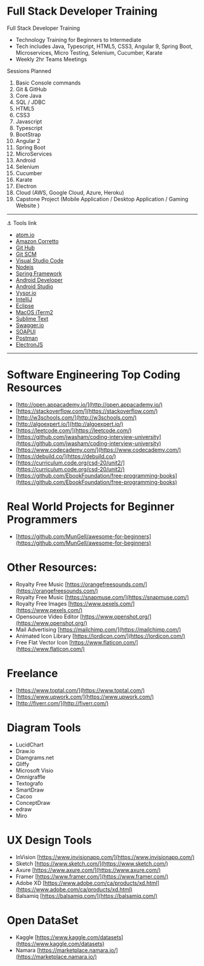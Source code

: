 # Full Stack Developer Training
Full Stack Developer Training

- Technology Training for Beginners to Intermediate
- Tech includes Java, Typescript, HTML5, CSS3, Angular 9, Spring Boot, Microservices, Micro Testing, Selenium, Cucumber, Karate
- Weekly 2hr Teams Meetings


Sessions Planned
1. Basic Console commands
2. Git & GitHub
3. Core Java
4. SQL / JDBC
5. HTML5
6. CSS3
7. Javascript
8. Typescript
9. BootStrap
10. Angular 2
11. Spring Boot
12. MicroServices
13. Android
14. Selenium
15. Cucumber
16. Karate
17. Electron
18. Cloud (AWS, Google Cloud, Azure, Heroku)
19. Capstone Project (Mobile Application / Desktop Application / Gaming Website )


---

:anchor: Tools link

- [atom.io](https://atom.io/)
- [Amazon Corretto](https://aws.amazon.com/corretto/)
- [Git Hub](https://github.com/)
- [Git SCM](https://git-scm.com/)
- [Visual Studio Code](https://code.visualstudio.com/)
- [Nodejs](https://nodejs.org/en/)
- [Spring Framework](https://spring.io/)
- [Android Developer](https://developer.android.com/)
- [Android Studio](https://developer.android.com/studio)
- [Vysor.io](https://www.vysor.io/)
- [IntelliJ](https://www.jetbrains.com/idea/)
- [Eclipse](https://www.eclipse.org/downloads/)
- [MacOS iTerm2](https://iterm2.com/)
- [Sublime Text](https://www.sublimetext.com)
- [Swagger.io](https://swagger.io/)
- [SOAPUI](https://www.soapui.org/)
- [Postman](https://www.postman.com/)
- [ElectronJS](https://www.electronjs.org/)

---

# Software Engineering Top Coding Resources 

- [http://open.appacademy.io/](http://open.appacademy.io/)
- [https://stackoverflow.com/](https://stackoverflow.com/)
- [http://w3schools.com/](http://w3schools.com/)
- [http://algoexpert.io/](http://algoexpert.io/)
- [https://leetcode.com/](https://leetcode.com/)
- [https://github.com/jwasham/coding-interview-university](https://github.com/jwasham/coding-interview-university)
- [https://www.codecademy.com/](https://www.codecademy.com/)
- [https://debuild.co/](https://debuild.co/)
- [https://curriculum.code.org/csd-20/unit2/](https://curriculum.code.org/csd-20/unit2/)
- [https://github.com/EbookFoundation/free-programming-books](https://github.com/EbookFoundation/free-programming-books)

# Real World Projects for Beginner Programmers

- [https://github.com/MunGell/awesome-for-beginners](https://github.com/MunGell/awesome-for-beginners)

# Other Resources: 
- Royalty Free Music [https://orangefreesounds.com/](https://orangefreesounds.com/)
- Royalty Free Music [https://snapmuse.com/](https://snapmuse.com/)
- Royalty Free Images [https://www.pexels.com/](https://www.pexels.com/)
- Opensource Video Editor [https://www.openshot.org/](https://www.openshot.org/)
- Mail Advertising [https://mailchimp.com/](https://mailchimp.com/)
- Animated Icon Library [https://lordicon.com/](https://lordicon.com/)
- Free Flat Vector Icon [https://www.flaticon.com/](https://www.flaticon.com/)

# Freelance
- [https://www.toptal.com/](https://www.toptal.com/)
- [https://www.upwork.com/](https://www.upwork.com/)
- [http://fiverr.com/](http://fiverr.com/)



# Diagram Tools
- LucidChart
- Draw.io
- Diamgrams.net
- Gliffy
- Microsoft Visio
- Omnigraffle 
- Textografo
- SmartDraw
- Cacoo
- ConceptDraw
- edraw
- Miro 


# UX Design Tools 
- InVision [https://www.invisionapp.com/](https://www.invisionapp.com/)
- Sketch [https://www.sketch.com/](https://www.sketch.com/)
- Axure [https://www.axure.com/](https://www.axure.com/)
- Framer [https://www.framer.com/](https://www.framer.com/)
- Adobe XD [https://www.adobe.com/ca/products/xd.html](https://www.adobe.com/ca/products/xd.html)
- Balsamiq [https://balsamiq.com/](https://balsamiq.com/)

# Open DataSet

- Kaggle [https://www.kaggle.com/datasets](https://www.kaggle.com/datasets)
- Namara [https://marketplace.namara.io/](https://marketplace.namara.io/)